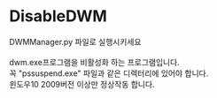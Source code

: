 # DisableDWM

DWMManager.py 파일로 실행시키세요
<br><br>
dwm.exe프로그램을 비활성화 하는 프로그램입니다.<br>
꼭 "pssuspend.exe" 파일과 같은 디렉터리에 있어야 합니다.<br>
윈도우10 2009버전 이상만 정상작동 합니다.
